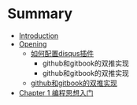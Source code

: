 # Summary

* [Introduction](README.md)
* [Opening](opening.md)
   * [如何配置disqus插件](ru_he_pei_zhi_disqus_cha_jian.md)
       * github和gitbook的双推实现
       * github和gitbook的双推实现
   * [github和gitbook的双推实现](githubhe_gitbook_de_shuang_tui_shi_xian.md)
* [Chapter 1 编程思想入门](chapter_1.md)

